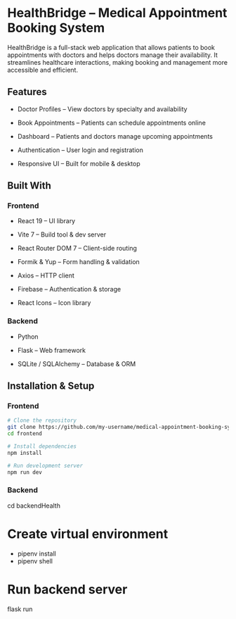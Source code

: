 # HealthBridge – Medical Appointment Booking System

HealthBridge is a full-stack web application that allows patients to book appointments with doctors and helps doctors manage their availability. It streamlines healthcare interactions, making booking and management more accessible and efficient.

## Features

 - Doctor Profiles – View doctors by specialty and availability

 - Book Appointments – Patients can schedule appointments online

 - Dashboard – Patients and doctors manage upcoming appointments

 - Authentication – User login and registration 

 - Responsive UI – Built for mobile & desktop

 ## Built With

### **Frontend**

- React 19
 – UI library

- Vite 7
 – Build tool & dev server

- React Router DOM 7
 – Client-side routing

- Formik
 & Yup
 – Form handling & validation

- Axios
 – HTTP client

- Firebase
 – Authentication & storage

- React Icons
 – Icon library

### **Backend**

- Python

- Flask – Web framework

- SQLite / SQLAlchemy
 – Database & ORM

 ## Installation & Setup
### **Frontend**
```bash
# Clone the repository
git clone https://github.com/my-username/medical-appointment-booking-system.git
cd frontend

# Install dependencies
npm install

# Run development server
npm run dev
```
### Backend
cd backendHealth

# Create virtual environment
- pipenv install
- pipenv shell

# Run backend server
flask run